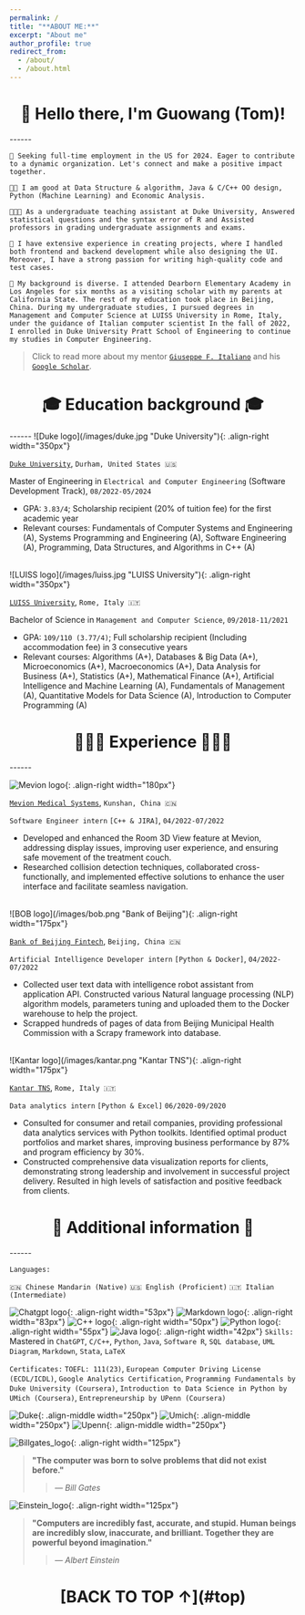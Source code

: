 ```yaml
---
permalink: /
title: "**ABOUT ME:**"
excerpt: "About me"
author_profile: true
redirect_from: 
  - /about/
  - /about.html
---
```


<a id="top"></a>

<h1 align = "center">👋 Hello there, I'm Guowang (Tom)!</h1>
------

`🎯 Seeking full-time employment in the US for 2024. Eager to contribute to a dynamic organization. Let's connect and make a positive impact together.`

`👍🏻 I am good at Data Structure & algorithm, Java & C/C++ OO design, Python (Machine Learning) and Economic Analysis.`

`👨🏻‍🏫 As a undergraduate teaching assistant at Duke University, Answered statistical questions and the syntax error of R and Assisted professors in grading undergraduate assignments and exams.`

`🤖 I have extensive experience in creating projects, where I handled both frontend and backend development while also designing the UI. Moreover, I have a strong passion for writing high-quality code and test cases.`

`🧢 My background is diverse. I attended Dearborn Elementary Academy in Los Angeles for six months as a visiting scholar with my parents at California State. The rest of my education took place in Beijing, China. During my undergraduate studies, I pursued degrees in Management and Computer Science at LUISS University in Rome, Italy, under the guidance of Italian computer scientist In the fall of 2022, I enrolled in Duke University Pratt School of Engineering to continue my studies in Computer Engineering.`

> Click to read more about my mentor [`Giuseppe F. Italiano`](https://en.wikipedia.org/wiki/Giuseppe_F._Italiano) and his [`Google Scholar`](https://scholar.google.com/citations?hl=zh-CN&user=6jiwt-UAAAAJ).

<h1 align = "center">🎓 Education background 🎓</h1>
------
![Duke logo](/images/duke.jpg "Duke University"){: .align-right width="350px"}

[`Duke University`](https://duke.edu/), `Durham, United States 🇺🇸`

Master of Engineering in `Electrical and Computer Engineering` (Software Development Track), `08/2022-05/2024`

- GPA: `3.83/4`; Scholarship recipient (20% of tuition fee) for the first academic year
- Relevant courses: Fundamentals of Computer Systems and Engineering (A), Systems Programming and Engineering (A), Software Engineering (A), Programming, Data Structures, and Algorithms in C++ (A)
<br/>
![LUISS logo](/images/luiss.jpg "LUISS University"){: .align-right width="350px"}

[`LUISS University`](https://www.luiss.edu/), `Rome, Italy 🇮🇹`

Bachelor of Science in `Management and Computer Science`, `09/2018-11/2021`

- GPA: `109/110 (3.77/4)`; Full scholarship recipient (Including accommodation fee) in 3 consecutive years
- Relevant courses: Algorithms (A+), Databases & Big Data (A+), Microeconomics (A+), Macroeconomics (A+), Data Analysis for Business (A+), Statistics (A+), Mathematical Finance (A+), Artificial Intelligence and Machine Learning (A), Fundamentals of Management (A), Quantitative Models for Data Science (A), Introduction to Computer Programming (A)

<h1 align = "center">👨🏻‍💻 Experience 👨🏻‍💻</h1>
------

![Mevion logo](/images/mevion.png "Mevion Medical Systems"){: .align-right width="180px"}

[`Mevion Medical Systems`](https://www.mevion.com/), `Kunshan, China 🇨🇳`

`Software Engineer intern` `[C++ & JIRA]`, `04/2022-07/2022`

- Developed and enhanced the Room 3D View feature at Mevion, addressing display issues, improving user experience, and ensuring safe movement of the treatment couch.
- Researched collision detection techniques, collaborated cross-functionally, and implemented effective solutions to enhance the user interface and facilitate seamless navigation.
<br/>
![BOB logo](/images/bob.png "Bank of Beijing"){: .align-right width="175px"}

[`Bank of Beijing Fintech`](https://bankofbeijing.com.cn/en), `Beijing, China 🇨🇳`

`Artificial Intelligence Developer intern` `[Python & Docker]`, `04/2022-07/2022`

- Collected user text data with intelligence robot assistant from application API. Constructed various Natural language
processing (NLP) algorithm models, parameters tuning and uploaded them to the Docker warehouse to help the project.
- Scrapped hundreds of pages of data from Beijing Municipal Health Commission with a Scrapy framework into database.
<br/>
![Kantar logo](/images/kantar.png "Kantar TNS"){: .align-right width="175px"}

[`Kantar TNS`](https://www.kantar.com/), `Rome, Italy 🇮🇹`

`Data analytics intern` `[Python & Excel]` `06/2020-09/2020`
- Consulted for consumer and retail companies, providing professional data analytics services with Python toolkits. Identified optimal product portfolios and market shares, improving business performance by 87% and program efficiency by 30%.
- Constructed comprehensive data visualization reports for clients, demonstrating strong leadership and involvement in successful project delivery. Resulted in high levels of satisfaction and positive feedback from clients.

<h1 align = "center">📌 Additional information 📌</h1>
------

`Languages:`

`🇨🇳 Chinese Mandarin (Native)`    `🇺🇸 English (Proficient)`    `🇮🇹 Italian (Intermediate)`

![Chatgpt logo](/images/chatgpt.jpg "ChatGPT"){: .align-right width="53px"}
![Markdown logo](/images/markdown.jpg "Markdown"){: .align-right width="83px"}
![C++ logo](/images/c++.jpg "C++"){: .align-right width="50px"}
![Python logo](/images/python.jpg "Python"){: .align-right width="55px"}
![Java logo](/images/java.jpg "Java"){: .align-right width="42px"}
`Skills:` Mastered in `ChatGPT`, `C/C++`, `Python`, `Java`, `Software R`, `SQL database`, `UML Diagram`, `Markdown`, `Stata`, `LaTeX`

`Certificates:` `TOEFL: 111(23)`, `European Computer Driving License (ECDL/ICDL)`, `Google Analytics
Certification`, `Programming Fundamentals by Duke University (Coursera)`, `Introduction to Data Science in Python by UMich (Coursera)`, `Entrepreneurship by UPenn (Coursera)`

![Duke](/images/Coursera_duke.png "Programming Fundamentals"){: .align-middle width="250px"}
![Umich](/images/Coursera_umich.png "Introduction to Data Science in Python"){: .align-middle width="250px"}
![Upenn](/images/Coursera_upenn.png "Entrepreneurship"){: .align-middle width="250px"}

![Billgates_logo](/images/billgates.png "Bill Gates"){: .align-right width="125px"}
> **"The computer was born to solve problems that did not exist before."**
>> _— Bill Gates_

![Einstein_logo](/images/einstein.png "Albert Einstein"){: .align-right width="125px"}
> **"Computers are incredibly fast, accurate, and stupid. Human beings are incredibly slow, inaccurate, and brilliant. Together they are powerful beyond imagination."**
>> _— Albert Einstein_

<h1 align = "center"> [BACK TO TOP ↑](#top) </h1>

  <script>
    $(document).ready(function() {
      $('a[href="#top"]').click(function() {
        $('html, body').animate({ scrollTop: 0 }, 'slow');
        return false;
      });
    });
  </script>

